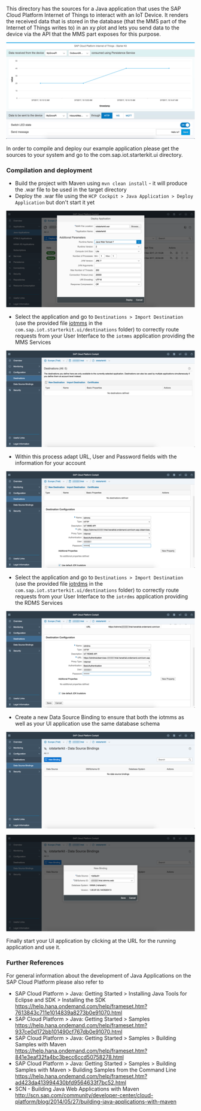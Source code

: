 This directory has the sources for a Java application that uses the SAP Cloud Platform Internet of Things to interact with an IoT Device. It renders the received data that is
stored in the database (that the MMS part of the Internet of Things writes to) in an
xy plot and lets you send data to the device via the API that the MMS part
exposes for this purpose.

![UI5 Consumption Example](../../../../images/consumption_ui5_01.jpg "UI5 Consumption Example")

In order to compile and deploy our example application please get the sources to your system and go to the com.sap.iot.starterkit.ui directory.

### Compilation and deployment
* Build the project with Maven using ```mvn clean install``` - it will produce the .war file to be used in the target directory
* Deploy the .war file using the ```HCP Cockpit > Java Application > Deploy Application``` but don't start it yet

![UI .war file deployment](../../../../images/ui_war_file_deployment.png "UI .war file deployment")

* Select the application and go to ```Destinations > Import Destination``` (use the provided file [iotmms](./com.sap.iot.starterkit.ui/destinations/iotmms) in the ```com.sap.iot.starterkit.ui/destinations``` folder) to correctly route requests from your User Interface to the ```iotmms``` application providing the MMS Services

![Destination configuration](../../../../images/destination_configuration_01.png "Destination configuration")

* Within this process adapt URL, User and Password fields with the information for your account

![Destination configuration](../../../../images/destination_configuration_02.png "Destination configuration")

* Select the application and go to ```Destinations > Import Destination``` (use the provided file [iotrdms](./com.sap.iot.starterkit.ui/destinations/iotrdms) in the ```com.sap.iot.starterkit.ui/destinations``` folder) to correctly route requests from your User Interface to the ```iotrdms``` application providing the RDMS Services

![Destination configuration](../../../../images/destination_configuration_03.png "Destination configuration")

* Create a new Data Source Binding to ensure that both the iotmms as well as your UI application use the same database schema

![Data Source binding](../../../../images/data_source_binding_01.png "Data Source binding")

![Data Source binding](../../../../images/data_source_binding_02.png "Data Source binding")

Finally start your UI application by clicking at the URL for the running application and use it.

### Further References
For general information about the development of Java Applications on the SAP Cloud Platform please also refer to
* SAP Cloud Platform > Java: Getting Started > Installing Java Tools for Eclipse and SDK > Installing the SDK https://help.hana.ondemand.com/help/frameset.htm?7613843c711e1014839a8273b0e91070.html 
* SAP Cloud Platform > Java: Getting Started > Samples https://help.hana.ondemand.com/help/frameset.htm?937ce0d172bb101490cf767db0e91070.html
* SAP Cloud Platform > Java: Getting Started > Samples > Building Samples with Maven https://help.hana.ondemand.com/help/frameset.htm?841e3eaf32fa4bc3becc6ccd50758278.html
* SAP Cloud Platform > Java: Getting Started > Samples > Building Samples with Maven > Building Samples from the Command Line https://help.hana.ondemand.com/help/frameset.htm?ad423da413994430bfd9564633f7bc52.html
* SCN - Building Java Web Applications with Maven http://scn.sap.com/community/developer-center/cloud-platform/blog/2014/05/27/building-java-applications-with-maven
